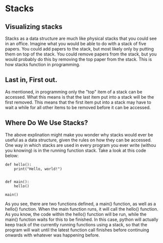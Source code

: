 # Stacks


## Visualizing stacks
Stacks as a data structure are much like physical stacks that you could see in an office. Imagine what you would be able to do with a stack of five papers. You could add papers to the stack, but most likely only by putting them on top of the stack. You could remove papers from the stack, but you would probably do this by removing the top paper from the stack. This is how stacks function in programming.

## Last in, First out.
As mentioned, in programming only the "top" item of a stack can be accessed. What this means is that the last item put into a stack will be the first removed. This means that the first item put into a stack may have to wait a while for all other items to be removed before it can be accessed.

## Where Do We Use Stacks?
The above explination might make you wonder why stacks would ever be useful as a data structure, given the rules on how they can be accessed. One way in which stacks are used in every program you ever write (withou you knowing) is in the running function stack. Take a look at this code below:
```
def hello():
    print("Hello, world!")


def main():
    hello()

main()
```
As you see, there are two functions defined, a main() function, as well as a hello() function. When the main function runs, it will call the hello() function. As you know, the code within the hello() function will be run, while the main() function waits for this to be finished. In this case, python will actually keep track of the currently running functions using a stack, so that the program will wait until the latest function call finishes before continuing onwards with whatever was happening before.

